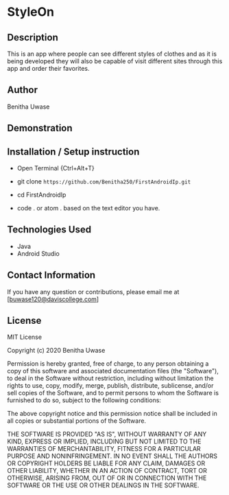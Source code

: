 # StyleOn

## Description

This is an app where people can see different styles of clothes and as it is being developed they will also be capable of visit different sites through this app and order their favorites.

## Author
 Benitha Uwase

## Demonstration


## Installation / Setup instruction
* Open Terminal {Ctrl+Alt+T}

* git clone ```https://github.com/Benitha250/FirstAndroidIp.git```

* cd FirstAndroidIp

* code . or atom . based on the text editor you have.

## Technologies Used

* Java
* Android Studio


## Contact Information

If you have any question or contributions, please email me at [buwase120@daviscollege.com]

## License

MIT License

Copyright (c) 2020 Benitha Uwase

Permission is hereby granted, free of charge, to any person obtaining a copy
of this software and associated documentation files (the "Software"), to deal
in the Software without restriction, including without limitation the rights
to use, copy, modify, merge, publish, distribute, sublicense, and/or sell
copies of the Software, and to permit persons to whom the Software is
furnished to do so, subject to the following conditions:

The above copyright notice and this permission notice shall be included in all
copies or substantial portions of the Software.

THE SOFTWARE IS PROVIDED "AS IS", WITHOUT WARRANTY OF ANY KIND, EXPRESS OR
IMPLIED, INCLUDING BUT NOT LIMITED TO THE WARRANTIES OF MERCHANTABILITY,
FITNESS FOR A PARTICULAR PURPOSE AND NONINFRINGEMENT. IN NO EVENT SHALL THE
AUTHORS OR COPYRIGHT HOLDERS BE LIABLE FOR ANY CLAIM, DAMAGES OR OTHER
LIABILITY, WHETHER IN AN ACTION OF CONTRACT, TORT OR OTHERWISE, ARISING FROM,
OUT OF OR IN CONNECTION WITH THE SOFTWARE OR THE USE OR OTHER DEALINGS IN THE
SOFTWARE.